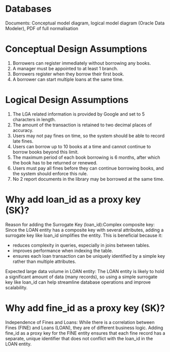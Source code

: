 # Databases
Documents: Conceptual model diagram, logical model diagram (Oracle Data Modeler), PDF of full normalisation

# Conceptual Design Assumptions
1. Borrowers can
register immediately without borrowing
any books.
2. A manager must be
appointed to at least 1 branch.
3. Borrowers register
when they borrow their first book.
4. A borrower can start
multiple loans at the same time.

# Logical Design Assumptions

1. The LGA related information is provided by Google and set to 5 characters in length.
2. The amount of the transaction is retained to two decimal places of accuracy.
3. Users may not pay fines on time, so the system should be able to record late fines.
4. Users can borrow up to 10 books at a time and cannot continue to borrow books
beyond this limit.
5. The maximum period of each book borrowing is 6 months, after
which the book has to be returned or renewed.
6. Users must pay all fines before they can continue borrowing books, and the system
should enforce this rule.
7. No 2 report documents in the library may be borrowed at the same time.

# Why add loan_id as a proxy key (SK)?
Reason for adding the Surrogate Key (loan_id):Complex composite key: Since the LOAN entity
has a composite key with several attributes, adding a surrogate key like loan_id simplifies the
entity. This is beneficial because it:
- reduces complexity in queries, especially in joins between
tables.
- improves performance when indexing the table.
- ensures each loan transaction can be uniquely identified by a simple key rather than multiple
attributes.

Expected large data volume in LOAN entity: The LOAN entity is likely to hold a significant amount
of data (many records), so using a simple surrogate key like loan_id can help streamline database
operations and improve scalability.

# Why add fine_id as a proxy key (SK)?
Independence of Fines and Loans: While there is a correlation between Fines (FINE) and Loans
(LOAN), they are of different business logic. Adding fine_id as a proxy key for the FINE entity ensures that each fine record has a separate, unique identifier that does not conflict with the
loan_id in the LOAN entity.
